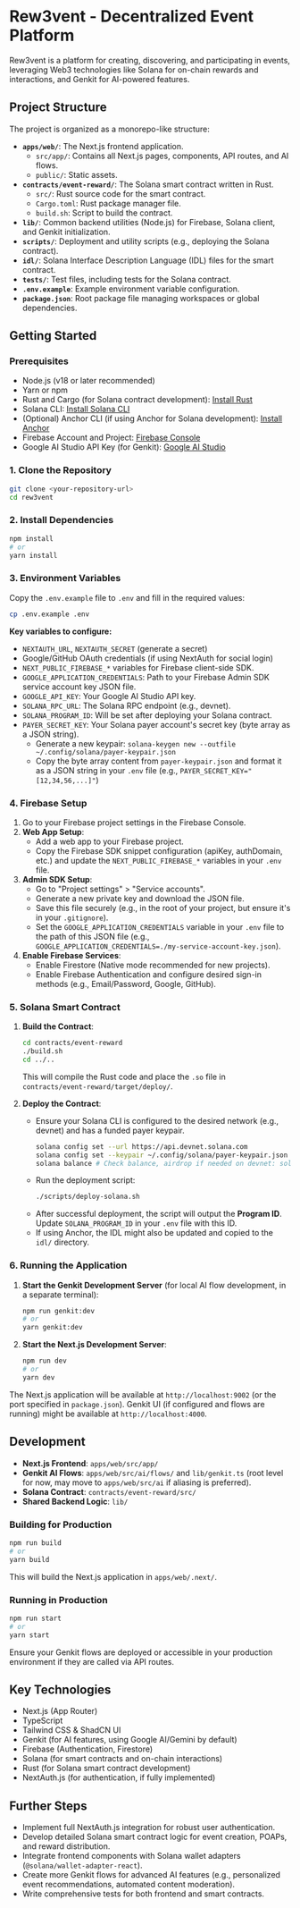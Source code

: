 # Rew3vent - Decentralized Event Platform

Rew3vent is a platform for creating, discovering, and participating in events, leveraging Web3 technologies like Solana for on-chain rewards and interactions, and Genkit for AI-powered features.

## Project Structure

The project is organized as a monorepo-like structure:

-   **`apps/web/`**: The Next.js frontend application.
    -   `src/app/`: Contains all Next.js pages, components, API routes, and AI flows.
    -   `public/`: Static assets.
-   **`contracts/event-reward/`**: The Solana smart contract written in Rust.
    -   `src/`: Rust source code for the smart contract.
    -   `Cargo.toml`: Rust package manager file.
    -   `build.sh`: Script to build the contract.
-   **`lib/`**: Common backend utilities (Node.js) for Firebase, Solana client, and Genkit initialization.
-   **`scripts/`**: Deployment and utility scripts (e.g., deploying the Solana contract).
-   **`idl/`**: Solana Interface Description Language (IDL) files for the smart contract.
-   **`tests/`**: Test files, including tests for the Solana contract.
-   **`.env.example`**: Example environment variable configuration.
-   **`package.json`**: Root package file managing workspaces or global dependencies.

## Getting Started

### Prerequisites

-   Node.js (v18 or later recommended)
-   Yarn or npm
-   Rust and Cargo (for Solana contract development): [Install Rust](https://www.rust-lang.org/tools/install)
-   Solana CLI: [Install Solana CLI](https://docs.solana.com/cli/install-solana-cli-tools)
-   (Optional) Anchor CLI (if using Anchor for Solana development): [Install Anchor](https://www.anchor-lang.com/docs/installation)
-   Firebase Account and Project: [Firebase Console](https://console.firebase.google.com/)
-   Google AI Studio API Key (for Genkit): [Google AI Studio](https://aistudio.google.com/app/apikey)

### 1. Clone the Repository

```bash
git clone <your-repository-url>
cd rew3vent
```

### 2. Install Dependencies

```bash
npm install
# or
yarn install
```

### 3. Environment Variables

Copy the `.env.example` file to `.env` and fill in the required values:

```bash
cp .env.example .env
```

**Key variables to configure:**

-   `NEXTAUTH_URL`, `NEXTAUTH_SECRET` (generate a secret)
-   Google/GitHub OAuth credentials (if using NextAuth for social login)
-   `NEXT_PUBLIC_FIREBASE_*` variables for Firebase client-side SDK.
-   `GOOGLE_APPLICATION_CREDENTIALS`: Path to your Firebase Admin SDK service account key JSON file.
-   `GOOGLE_API_KEY`: Your Google AI Studio API key.
-   `SOLANA_RPC_URL`: The Solana RPC endpoint (e.g., devnet).
-   `SOLANA_PROGRAM_ID`: Will be set after deploying your Solana contract.
-   `PAYER_SECRET_KEY`: Your Solana payer account's secret key (byte array as a JSON string).
    -   Generate a new keypair: `solana-keygen new --outfile ~/.config/solana/payer-keypair.json`
    -   Copy the byte array content from `payer-keypair.json` and format it as a JSON string in your `.env` file (e.g., `PAYER_SECRET_KEY="[12,34,56,...]"`)

### 4. Firebase Setup

1.  Go to your Firebase project settings in the Firebase Console.
2.  **Web App Setup**:
    -   Add a web app to your Firebase project.
    -   Copy the Firebase SDK snippet configuration (apiKey, authDomain, etc.) and update the `NEXT_PUBLIC_FIREBASE_*` variables in your `.env` file.
3.  **Admin SDK Setup**:
    -   Go to "Project settings" > "Service accounts".
    -   Generate a new private key and download the JSON file.
    -   Save this file securely (e.g., in the root of your project, but ensure it's in your `.gitignore`).
    -   Set the `GOOGLE_APPLICATION_CREDENTIALS` variable in your `.env` file to the path of this JSON file (e.g., `GOOGLE_APPLICATION_CREDENTIALS=./my-service-account-key.json`).
4.  **Enable Firebase Services**:
    -   Enable Firestore (Native mode recommended for new projects).
    -   Enable Firebase Authentication and configure desired sign-in methods (e.g., Email/Password, Google, GitHub).

### 5. Solana Smart Contract

1.  **Build the Contract**:
    ```bash
    cd contracts/event-reward
    ./build.sh
    cd ../..
    ```
    This will compile the Rust code and place the `.so` file in `contracts/event-reward/target/deploy/`.

2.  **Deploy the Contract**:
    -   Ensure your Solana CLI is configured to the desired network (e.g., devnet) and has a funded payer keypair.
        ```bash
        solana config set --url https://api.devnet.solana.com
        solana config set --keypair ~/.config/solana/payer-keypair.json # Or your keypair path
        solana balance # Check balance, airdrop if needed on devnet: solana airdrop 2
        ```
    -   Run the deployment script:
        ```bash
        ./scripts/deploy-solana.sh
        ```
    -   After successful deployment, the script will output the **Program ID**. Update `SOLANA_PROGRAM_ID` in your `.env` file with this ID.
    -   If using Anchor, the IDL might also be updated and copied to the `idl/` directory.

### 6. Running the Application

1.  **Start the Genkit Development Server** (for local AI flow development, in a separate terminal):
    ```bash
    npm run genkit:dev
    # or
    yarn genkit:dev
    ```

2.  **Start the Next.js Development Server**:
    ```bash
    npm run dev
    # or
    yarn dev
    ```

The Next.js application will be available at `http://localhost:9002` (or the port specified in `package.json`).
Genkit UI (if configured and flows are running) might be available at `http://localhost:4000`.

## Development

-   **Next.js Frontend**: `apps/web/src/app/`
-   **Genkit AI Flows**: `apps/web/src/ai/flows/` and `lib/genkit.ts` (root level for now, may move to `apps/web/src/ai` if aliasing is preferred).
-   **Solana Contract**: `contracts/event-reward/src/`
-   **Shared Backend Logic**: `lib/`

### Building for Production

```bash
npm run build
# or
yarn build
```

This will build the Next.js application in `apps/web/.next/`.

### Running in Production

```bash
npm run start
# or
yarn start
```

Ensure your Genkit flows are deployed or accessible in your production environment if they are called via API routes.

## Key Technologies

-   Next.js (App Router)
-   TypeScript
-   Tailwind CSS & ShadCN UI
-   Genkit (for AI features, using Google AI/Gemini by default)
-   Firebase (Authentication, Firestore)
-   Solana (for smart contracts and on-chain interactions)
-   Rust (for Solana smart contract development)
-   NextAuth.js (for authentication, if fully implemented)

## Further Steps

-   Implement full NextAuth.js integration for robust user authentication.
-   Develop detailed Solana smart contract logic for event creation, POAPs, and reward distribution.
-   Integrate frontend components with Solana wallet adapters (`@solana/wallet-adapter-react`).
-   Create more Genkit flows for advanced AI features (e.g., personalized event recommendations, automated content moderation).
-   Write comprehensive tests for both frontend and smart contracts.

